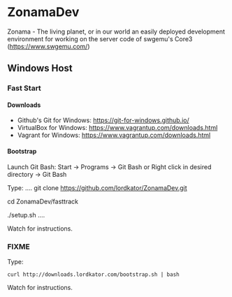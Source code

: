 # ZonamaDev

Zonama - The living planet, or in our world an easily deployed development environment for working on the server code of swgemu's Core3 (https://www.swgemu.com/)

## Windows Host

### Fast Start

#### Downloads
* Github's Git for Windows: https://git-for-windows.github.io/
* VirtualBox for Windows: https://www.vagrantup.com/downloads.html
* Vagrant for Windows: https://www.vagrantup.com/downloads.html
 
#### Bootstrap
Launch Git Bash: Start -> Programs -> Git Bash
or
Right click in desired directory -> Git Bash

Type:
....
git clone https://github.com/lordkator/ZonamaDev.git

cd ZonamaDev/fasttrack

./setup.sh
....

Watch for instructions.

### FIXME
Type:
````
curl http://downloads.lordkator.com/bootstrap.sh | bash
````

Watch for instructions.
